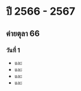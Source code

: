 # ปี 2566 - 2567

## ค่ายตุลา 66

### วันที่ 1

- [](/66-67/o66_oct_c1_rescue.pdf) และ [](/66-67/o66_oct_c1_rescue_public.zip)
- [](/66-67/o66_oct_c1_homework.pdf) และ [](/66-67/o66_oct_c1_homework_public.zip)
- [](/66-67/o66_oct_c1_snow.pdf) และ [](/66-67/o66_oct_c1_snow_public.zip)
- [](/66-67/o66_oct_c1_volunteers.pdf) และ [](/66-67/o66_oct_c1_volunteers_public.zip)
